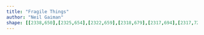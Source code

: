 ```yaml
---
title: "Fragile Things"
author: "Neil Gaiman"
shape: [[2338,650],[2325,654],[2322,659],[2318,679],[2317,694],[2317,727],[2315,738],[2314,782],[2308,870],[2306,955],[2304,971],[2304,1000],[2302,1012],[2300,1096],[2295,1164],[2294,1225],[2286,1388],[2285,1475],[2283,1493],[2281,1564],[2276,1638],[2276,1666],[2274,1682],[2274,1708],[2277,1714],[2281,1718],[2292,1723],[2306,1725],[2365,1724],[2423,1719],[2431,1717],[2436,1713],[2439,1700],[2442,1606],[2444,1591],[2444,1564],[2446,1551],[2447,1512],[2450,1476],[2455,1334],[2460,1259],[2466,1102],[2474,983],[2478,863],[2481,838],[2481,814],[2484,786],[2487,689],[2485,682],[2479,676],[2464,670],[2441,664],[2364,650]]
---
```

